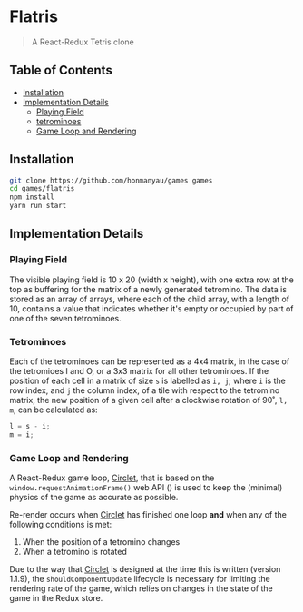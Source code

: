 # Flatris

> A React-Redux Tetris clone

## Table of Contents

* [Installation](#installation)
* [Implementation Details](#implementation-details)
  * [Playing Field](#playing-field)
  * [tetrominoes](#tetrominoes)
  * [Game Loop and Rendering](#game-loop-and-rendering)

## Installation

```sh
git clone https://github.com/honmanyau/games games
cd games/flatris
npm install
yarn run start
```

## Implementation Details

### Playing Field

The visible playing field is 10 x 20 (width x height), with one extra row at the
top as buffering for the matrix of a newly generated tetromino. The data is
stored as an array of arrays, where each of the child array, with a length of
10, contains a value that indicates whether it's empty or occupied by part of
one of the seven tetrominoes.

### Tetrominoes

Each of the tetrominoes can be represented as a 4x4 matrix, in the case of the
tetromioes I and O, or a 3x3 matrix for all other tetrominoes. If the position
of each cell in a matrix of size `s` is labelled as `i, j`; where `i` is the
row index, and `j` the column index, of a tile with respect to the tetromino
matrix, the new position of a given cell after a clockwise rotation of 90˚,
`l, m`, can be calculated as:

```javascript
l = s - i;
m = i;
```

### Game Loop and Rendering

A React-Redux game loop, [Circlet](http://github.com/honmanyau/circlet), that
is based on the `window.requestAnimationFrame()` web API () is used to keep
the (minimal) physics of the game as accurate as possible.

Re-render occurs when [Circlet](http://github.com/honmanyau/circlet)
has finished one loop **and** when any of the following conditions is met:

1. When the position of a tetromino changes
2. When a tetromino is rotated

Due to the way that [Circlet](http://github.com/honmanyau/circlet) is designed
at the time this is written (version 1.1.9), the `shouldComponentUpdate`
lifecycle is necessary for limiting the rendering rate of the game, which
relies on changes in the state of the game in the Redux store.

